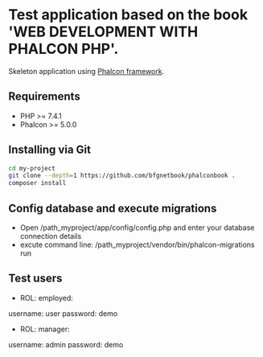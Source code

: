 # Test application based on the book 'WEB DEVELOPMENT WITH PHALCON PHP'.

Skeleton application using  [Phalcon framework](https://phalcon.io).

## Requirements

- PHP >= 7.4.1
- Phalcon >= 5.0.0

## Installing via Git

```bash
cd my-project
git clone --depth=1 https://github.com/bfgnetbook/phalconbook .
composer install
```
## Config database and execute migrations

- Open /path_myproject/app/config/config.php and enter your database connection details
- excute command line: /path_myproject/vendor/bin/phalcon-migrations run

## Test users

- ROL: employed:

username: user
password: demo

- ROL: manager:

username: admin
password: demo